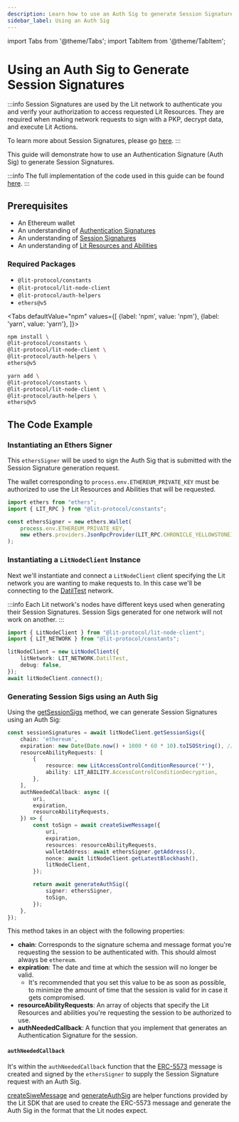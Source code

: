 ```yaml
---
description: Learn how to use an Auth Sig to generate Session Signatures
sidebar_label: Using an Auth Sig
---
```


import Tabs from '@theme/Tabs';
import TabItem from '@theme/TabItem';

# Using an Auth Sig to Generate Session Signatures

:::info
Session Signatures are used by the Lit network to authenticate you and verify your authorization to access requested Lit Resources. They are required when making network requests to sign with a PKP, decrypt data, and execute Lit Actions.

To learn more about Session Signatures, please go [here](../../../learn/authentication/session-sigs).
:::

This guide will demonstrate how to use an Authentication Signature (Auth Sig) to generate Session Signatures.

:::info
The full implementation of the code used in this guide can be found [here](https://github.com/LIT-Protocol/developer-guides-code/tree/wyatt/v2/session-signatures/generating-a-session/using-an-auth-sig).
:::

## Prerequisites

- An Ethereum wallet
- An understanding of [Authentication Signatures](../../../learn/authentication/auth-sigs)
- An understanding of [Session Signatures](../../../learn/authentication/session-sigs)
- An understanding of [Lit Resources and Abilities](../../../learn/authentication/lit-resources-and-abilities)

### Required Packages

- `@lit-protocol/constants`
- `@lit-protocol/lit-node-client`
- `@lit-protocol/auth-helpers`
- `ethers@v5`

<Tabs
defaultValue="npm"
values={[
{label: 'npm', value: 'npm'},
{label: 'yarn', value: 'yarn'},
]}>
<TabItem value="npm">

```bash
npm install \
@lit-protocol/constants \
@lit-protocol/lit-node-client \
@lit-protocol/auth-helpers \
ethers@v5
```

</TabItem>

<TabItem value="yarn">

```bash
yarn add \
@lit-protocol/constants \
@lit-protocol/lit-node-client \
@lit-protocol/auth-helpers \
ethers@v5
```

</TabItem>
</Tabs>

## The Code Example

### Instantiating an Ethers Signer

This `ethersSigner` will be used to sign the Auth Sig that is submitted with the Session Signature generation request.

The wallet corresponding to `process.env.ETHEREUM_PRIVATE_KEY` must be authorized to use the Lit Resources and Abilities that will be requested.

```ts
import ethers from "ethers";
import { LIT_RPC } from "@lit-protocol/constants";

const ethersSigner = new ethers.Wallet(
    process.env.ETHEREUM_PRIVATE_KEY,
    new ethers.providers.JsonRpcProvider(LIT_RPC.CHRONICLE_YELLOWSTONE)
);
```

### Instantiating a `LitNodeClient` Instance

Next we'll instantiate and connect a `LitNodeClient` client specifying the Lit network you are wanting to make requests to. In this case we'll be connecting to the [DatilTest](../../../learn/overview/how-it-works/lit-networks/testnets#the-datil-test-network) network.

:::info
Each Lit network's nodes have different keys used when generating their Session Signatures. Session Sigs generated for one network will not work on another.
:::

```ts
import { LitNodeClient } from "@lit-protocol/lit-node-client";
import { LIT_NETWORK } from "@lit-protocol/constants";

litNodeClient = new LitNodeClient({
    litNetwork: LIT_NETWORK.DatilTest,
    debug: false,
});
await litNodeClient.connect();
```

### Generating Session Sigs using an Auth Sig

Using the [getSessionSigs](https://v7-api-doc-lit-js-sdk.vercel.app/classes/lit_node_client_src.LitNodeClient.html#getSessionSigs) method, we can generate Session Signatures using an Auth Sig:

```ts
const sessionSignatures = await litNodeClient.getSessionSigs({
    chain: 'ethereum',
    expiration: new Date(Date.now() + 1000 * 60 * 10).toISOString(), // 10 minutes
    resourceAbilityRequests: [
        {
            resource: new LitAccessControlConditionResource('*'),
            ability: LIT_ABILITY.AccessControlConditionDecryption,
        },
    ],
    authNeededCallback: async ({
        uri,
        expiration,
        resourceAbilityRequests,
    }) => {
        const toSign = await createSiweMessage({
            uri,
            expiration,
            resources: resourceAbilityRequests,
            walletAddress: await ethersSigner.getAddress(),
            nonce: await litNodeClient.getLatestBlockhash(),
            litNodeClient,
        });

        return await generateAuthSig({
            signer: ethersSigner,
            toSign,
        });
    },
});
```

This method takes in an object with the following properties:

- **chain**: Corresponds to the signature schema and message format you're requesting the session to be authenticated with. This should almost always be `ethereum`.
- **expiration**: The date and time at which the session will no longer be valid.
  - It's recommended that you set this value to be as soon as possible, to minimize the amount of time that the session is valid for in case it gets compromised.
- **resourceAbilityRequests**: An array of objects that specify the Lit Resources and abilities you're requesting the session to be authorized to use.
- **authNeededCallback**: A function that you implement that generates an Authentication Signature for the session.

#### `authNeededCallback`

It's within the `authNeededCallback` function that the [ERC-5573](https://eips.ethereum.org/EIPS/eip-5573) message is created and signed by the `ethersSigner` to supply the Session Signature request with an Auth Sig.

[createSiweMessage](https://v7-api-doc-lit-js-sdk.vercel.app/functions/auth_helpers_src.createSiweMessage.html) and [generateAuthSig](https://v7-api-doc-lit-js-sdk.vercel.app/functions/auth_helpers_src.generateAuthSig.html) are helper functions provided by the Lit SDK that are used to create the ERC-5573 message and generate the Auth Sig in the format that the Lit nodes expect.

